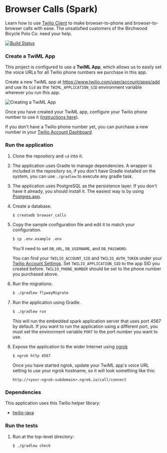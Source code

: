 # Browser Calls (Spark)

Learn how to use [Twilio Client](https://www.twilio.com/client) to make browser-to-phone and browser-to-browser calls with ease. The unsatisfied customers of the Birchwood Bicycle Polo Co. need your help.

[![Build
Status](https://travis-ci.org/TwilioDevEd/browser-calls-spark.svg?branch=master)](https://travis-ci.org/TwilioDevEd/browser-calls-spark)

### Create a TwiML App

This project is configured to use a **TwiML App**, which allows us to easily set the voice URLs for all Twilio phone numbers we purchase in this app.

Create a new TwiML app at https://www.twilio.com/user/account/apps/add and use its `Sid` as the `TWIML_APPLICATION_SID` environment variable wherever you run this app.

![Creating a TwiML App](http://howtodocs.s3.amazonaws.com/call-tracking-twiml-app.gif)

Once you have created your TwiML app, configure your Twilio phone number to use it ([instructions here](https://www.twilio.com/help/faq/twilio-client/how-do-i-create-a-twiml-app)).

If you don't have a Twilio phone number yet, you can purchase a new number in your [Twilio Account Dashboard](https://www.twilio.com/user/account/phone-numbers/incoming).

### Run the application

1. Clone the repository and `cd` into it.
1. The application uses Gradle to manage dependencies. A wrapper is included in the 
   repository so, if you don't have Gradle installed on the system, you can use `./gradlew` to
   execute any gradle task.
1. The application uses PostgreSQL as the persistence layer. If you
   don't have it already, you should install it. The easiest way is by
   using [Postgres.app](http://postgresapp.com/).
1. Create a database.

   ```bash
   $ createdb browser_calls
   ```
1. Copy the sample configuration file and edit it to match your configuration.

    ```bash
    $ cp .env.example .env
    ```

   You'll need to set `DB_URL`, `DB_USERNAME`, and `DB_PASSWORD`.

   You can find your `TWILIO_ACCOUNT_SID` and `TWILIO_AUTH_TOKEN` under
   your
   [Twilio Account Settings](https://www.twilio.com/user/account/settings). Set
   `TWILIO_APPLICATION_SID` to the app SID you created
   before. `TWILIO_PHONE_NUMBER` should be set to the phone number you
   purchased above.

1. Run the migrations:

   ```bash
   $ ./gradlew flywayMigrate
   ```
1. Run the application using Gradle.

   ```bash
   $ ./gradlew run
   ```
   This will run the embedded spark application server that uses port 4567 by default.
   If you want to run the application using a different port, you must set the environment
   variable `PORT` to the port number you want to use.
1. Expose the application to the wider Internet using [ngrok](https://ngrok.com/)

   ```bash
   $ ngrok http 4567
   ```
   Once you have started ngrok, update your TwiML app's voice URL
   setting to use your ngrok hostname, so it will look something like
   this:

   ```
   http://<your-ngrok-subdomain>.ngrok.io/call/connect
   ```

### Dependencies

This application uses this Twilio helper library:
* [twilio-java](https://github.com/twilio/twilio-java)

### Run the tests

1. Run at the top-level directory:

   ```bash
   $ ./gradlew check
   ```
